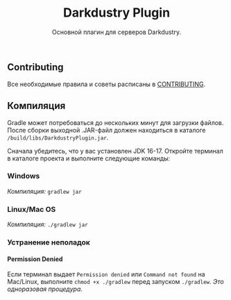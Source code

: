 <div align="center">
    <h1>Darkdustry Plugin</h1>
    <p>Основной плагин для серверов Darkdustry.</p>
</div>

<br>

## Contributing

Все необходимые правила и советы расписаны в [CONTRIBUTING](CONTRIBUTING.md).

## Компиляция

Gradle может потребоваться до нескольких минут для загрузки файлов. <br>
После сборки выходной .JAR-файл должен находиться в каталоге `/build/libs/DarkdustryPlugin.jar`.

Сначала убедитесь, что у вас установлен JDK 16-17. Откройте терминал в каталоге проекта и выполните следующие команды:

### Windows

_Компиляция:_ `gradlew jar`  

### Linux/Mac OS

_Компиляция:_ `./gradlew jar`  

### Устранение неполадок

#### Permission Denied

Если терминал выдает `Permission denied` или `Command not found` на Mac/Linux, выполните `chmod +x ./gradlew` перед запуском `./gradlew`. *Это одноразовая процедура.*
